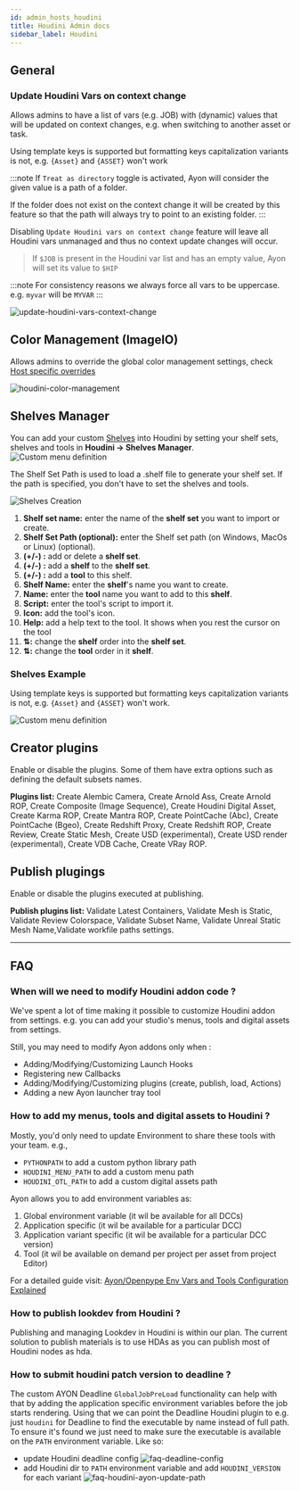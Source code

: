 ```yaml
---
id: admin_hosts_houdini
title: Houdini Admin docs
sidebar_label: Houdini
---
```


## General
### Update Houdini Vars on context change

Allows admins to have a list of vars (e.g. JOB) with (dynamic) values that will be updated on context changes, e.g. when switching to another asset or task.

Using template keys is supported but formatting keys capitalization variants is not, e.g. `{Asset}` and `{ASSET}` won't work


:::note
If `Treat as directory` toggle is activated, Ayon will consider the given value is a path of a folder.

If the folder does not exist on the context change it will be created by this feature so that the path will always try to point to an existing folder.
:::

Disabling `Update Houdini vars on context change` feature will leave all Houdini vars unmanaged and thus no context update changes will occur.

> If `$JOB` is present in the Houdini var list and has an empty value, Ayon will set its value to `$HIP`


:::note
For consistency reasons we always force all vars to be uppercase.
e.g. `myvar` will be `MYVAR`
:::

![update-houdini-vars-context-change](assets/houdini/admin/update-houdini-vars-context-change.png)


## Color Management (ImageIO)

Allows admins to override the global color management settings, check [Host specific overrides](https://ayon.ynput.io/docs/admin_colorspace#host-specific-overrides)

![houdini-color-management](assets/houdini/admin/houdini-color-management.png)

## Shelves Manager
You can add your custom [Shelves](https://www.sidefx.com/docs/houdini/shelf/index.html) into Houdini by setting your shelf sets, shelves and tools in **Houdini -> Shelves Manager**.
![Custom menu definition](assets/houdini/admin/houdini-admin_shelvesmanager.png)

The Shelf Set Path is used to load a .shelf file to generate your shelf set. If the path is specified, you don't have to set the shelves and tools.

![Shelves Creation](assets/houdini/admin/settings_project_houdini_shelves.png)
1. **Shelf set name:** enter the name of the **shelf set** you want to import or create.
2. **Shelf Set Path (optional):** enter the Shelf set path (on Windows, MacOs or Linux) (optional).
3. **(+/-) :** add or delete a **shelf set**.
4. **(+/-) :** add a **shelf** to the **shelf set**.
5. **(+/-) :** add a **tool** to this shelf.
6. **Shelf Name:** enter the **shelf**'s name you want to create.
7. **Name:** enter the **tool** name you want to add to this **shelf**.
8. **Script:** enter the tool's script to import it.
9. **Icon:** add the tool's icon.
10. **Help:** add a help text to the tool. It shows when you rest the cursor on the tool
11. **⇅:** change the **shelf** order into the **shelf set**.
12.  **⇅:** change the **tool** order in it **shelf**.

### Shelves Example

Using template keys is supported but formatting keys capitalization variants is not, e.g. `{Asset}` and `{ASSET}` won't work.

![Custom menu definition](assets/houdini/admin/houdini-shelf-example.png)

## Creator plugins
Enable or disable the plugins. Some of them have extra options such as defining the default subsets names.

**Plugins list:** Create Alembic Camera, Create Arnold Ass, Create Arnold ROP, Create Composite (Image Sequence), Create Houdini Digital Asset, Create Karma ROP, Create Mantra ROP, Create PointCache (Abc), Create PointCache (Bgeo), Create Redshift Proxy, Create Redshift ROP, Create Review, Create Static Mesh, Create USD (experimental), Create USD render (experimental), Create VDB Cache, Create VRay ROP.

## Publish plugings
Enable or disable the plugins executed at publishing.

**Publish plugins list:** Validate Latest Containers, Validate Mesh is Static, Validate Review Colorspace, Validate Subset Name, Validate Unreal Static Mesh Name,Validate workfile paths settings.

---

## FAQ

### When will we need to modify Houdini addon code ?
We've spent a lot of time making it possible to customize Houdini addon from settings.
e.g. you can add your studio's menus, tools and digital assets from settings. 

Still, you may need to modify Ayon addons only when :  
- Adding/Modifying/Customizing Launch Hooks
- Registering new Callbacks
- Adding/Modifying/Customizing plugins (create, publish, load, Actions)
- Adding a new Ayon launcher tray tool

### How to add my menus, tools and digital assets to Houdini ?
Mostly, you'd only need to update Environment to share these tools with your team. 
e.g., 
- `PYTHONPATH` to add a custom python library path
- `HOUDINI_MENU_PATH` to add a custom menu path
- `HOUDINI_OTL_PATH` to add a custom digital assets path

Ayon allows you to add environment variables as:
1. Global environment variable (it wil be available for all DCCs)
2. Application specific (it wil be available for a particular DCC)
3. Application variant specific (it wil be available for a particular DCC version)
4. Tool (it wil be available on demand per project per asset from project Editor)

For a detailed guide visit: [Ayon/Openpype Env Vars and Tools Configuration Explained](https://community.ynput.io/t/openpype-env-vars-and-tools-configuration-explained/540)

### How to publish lookdev from Houdini ? 

Publishing and managing Lookdev in Houdini is within our plan.
The current solution to publish materials is to use HDAs as you can publish most of Houdini nodes as hda.

### How to submit houdini patch version to deadline ?

The custom AYON Deadline `GlobalJobPreLoad` functionality can help with that by adding the application specific environment variables before the job starts rendering. Using that we can point the Deadline Houdini plugin to e.g. just `houdini` for Deadline to find the executable by name instead of full path. To ensure it's found we just need to make sure the executable is available on the `PATH` environment variable. Like so:
- update Houdini deadline config
  ![faq-deadline-config](assets/houdini/admin/faq-deadline-config.png)
- add Houdini dir to `PATH` environment variable and add `HOUDINI_VERSION` for each variant
  ![faq-houdini-ayon-update-path](assets/houdini/admin/faq-houdini-ayon-update-path.png)